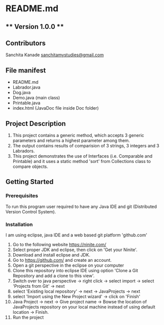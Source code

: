 # README.md
** Version 1.0.0 **
--
## Contributors
Sanchita Kanade <sanchitamystudies@gmail.com>

## File manifest
  - README.md
  - Labrador.java
  - Dog.java
  - Demo.java (main class)
  - Printable.java
  - index.html (JavaDoc file inside Doc folder)
   
## Project Description

1. This project contains a generic method, which accepts 3 generic parameters and returns a highest parameter among them.
2. The output contains results of comparision of 3 strings, 3 integers and 3 Labradors.
3. This project demonstrates the use of Interfaces (i.e. Comparable and Printable) and it uses a static method 'sort' from Collections class to compare objects.
	 
## Getting Started

### Prerequisites

 To run this program user required to have any Java IDE and git (Distributed Version Control System).

### Installation
I am using eclipse, java IDE and a web based git platform 'github.com'
1. Go to the following website
   https://ninite.com/
2. Select proper JDK and eclipse, then click on 'Get your Ninite'. 
3. Download and install eclipse and JDK.
4. Go to https://github.com/ and create an account.
5. Open a git perspective in the eclipse on your computer
6. Clone this repository into eclipse IDE using option 'Clone a Git Repository and add a clone to this view'.
7. Switch over to java perspective -> right click -> select import -> select 'Projects from Git' -> next
8. select 'Existing local repository' -> next -> JavaProjects -> next
9. select 'Import using the New Project wizard' -> click on 'Finish'
10. Java Project -> next -> Give project name -> Bowse the location of JavaProjects repository on your local machine 
instead of using default location -> Finish.
11. Run the project
        
